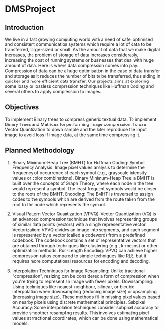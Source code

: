 # DMSProject
## Introduction

We live in a fast growing computing world with a need of safe, optimised and consistent communication systems which require a lot of data to be transferred, large-sized or small.
As the amount of data that we make digital increases, the problem of storage of data increases considerably, increasing the cost of running systems or businesses that deal with huge amount of data.
Here is where data compression comes into play. Compression of data can be a huge optimisation in the case of data transfer and storage as it reduces the number of bits to be transferred, thus aiding in quicker and more efficient data transfer.
Our projects aims at exploring some lossy or lossless compression techniques like Huffman Coding and several others to apply compression to images.

## Objectives

To implement Binary trees to compress generic textual data.
To implement Binary Trees and Matrices for performing  image compression.
To use Vector Quantization to down sample and the later reproduce the input image to avoid loss if image data, at the same time compressing it.

## Planned Methodology

1) Binary Minimum-Heap Tree (BMHT) for Huffman Coding:
Symbol Frequency Analysis: Image pixel values analysis to determine the frequency of occurrence of each symbol (e.g., grayscale intensity values or color combinations).
Binary Minimum-Heap Tree: a BMHT is built over the concepts of Graph Theory, where each node in the tree would represent a symbol. The least frequent symbols would be closer to the roots of the BMHT.
Encoding: The BMHT is traversed to assign codes to the symbols which are derived from the route taken from the root to the node which represents the symbol.

2) Visual Pattern Vector Quantization (VPVQ): Vector Quantization (VQ) is an advanced compression technique that involves representing groups of similar data points (vectors) with a single representative vector.
Vectorization: VPVQ divides an image into segments, and each segment is represented by a vector (called a codeword) from a predefined codebook. The codebook contains a set of representative vectors that are obtained through techniques like clustering (e.g., k-means) or other optimization methods.
Run-Length Encoding: VPVQ can achieve higher compression ratios compared to simple techniques like RLE, but it requires more computational resources for encoding and decoding.

3) Interpolation Techniques for Image Resampling: Unlike traditional “compression”, resizing can be considered a form of compression when you're trying to represent an image with fewer pixels.
Downsampling: Using techniques like nearest-neighbour, bilinear, or bicubic interpolation when downsampling (reducing image size) or upsampling (increasing image size). These methods fill in missing pixel values based on nearby pixels using discrete mathematical principles.
Subpixel Accuracy: Some interpolation techniques consider subpixel accuracy to provide smoother resampling results. This involves estimating pixel values at fractional coordinates, which can be done using mathematical models.




